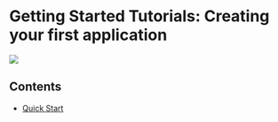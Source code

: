 # Getting Started Tutorials: Creating your first application

<img src="https://raw.githubusercontent.com/Schalltech/honeycomb-tutorials/master/tutorials/getting%20started/create%20an%20application/images/create-app-11.png">

## Contents

* [Quick Start](https://github.com/Schalltech/honeycomb-tutorials/edit/master/tutorials/movie%20store/README.md)

